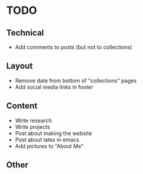 # TODO

## Technical
- Add comments to posts (but not to collections)

## Layout
- Remove date from bottom of "collections" pages
- Add social media links in footer

## Content
- Write research
- Write projects
- Post about making the website
- Post about latex in emacs
- Add pictures to "About Me"

## Other
